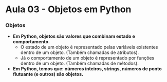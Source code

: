 # Aula 03 - Objetos em Python

### Objetos
* __Em Python, objetos são valores que combinam estado e comportamento.__
  * O estado de um objeto é representado pelas variáveis existentes dentro de um objeto. (Também chamadas de atributos).
  * Já o comportamento de um objeto é representado por funções dentro de um objeto. (Também chamadas de métodos).
* __Em Python, temos que: números inteiros, strings, números de ponto flutuante (e outros) são objetos.__

